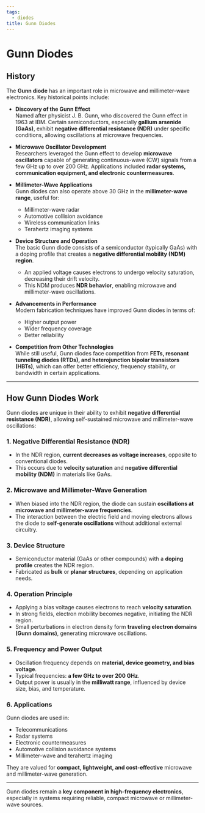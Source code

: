```yaml
---
tags:
  - diodes
title: Gunn Diodes
---
```


# Gunn Diodes

## History

The **Gunn diode** has an important role in microwave and millimeter-wave electronics. Key historical points include:

- **Discovery of the Gunn Effect**  
  Named after physicist J. B. Gunn, who discovered the Gunn effect in 1963 at IBM. Certain semiconductors, especially **gallium arsenide (GaAs)**, exhibit **negative differential resistance (NDR)** under specific conditions, allowing oscillations at microwave frequencies.

- **Microwave Oscillator Development**  
  Researchers leveraged the Gunn effect to develop **microwave oscillators** capable of generating continuous-wave (CW) signals from a few GHz up to over 200 GHz. Applications included **radar systems, communication equipment, and electronic countermeasures**.

- **Millimeter-Wave Applications**  
  Gunn diodes can also operate above 30 GHz in the **millimeter-wave range**, useful for:
  - Millimeter-wave radar  
  - Automotive collision avoidance  
  - Wireless communication links  
  - Terahertz imaging systems

- **Device Structure and Operation**  
  The basic Gunn diode consists of a semiconductor (typically GaAs) with a doping profile that creates a **negative differential mobility (NDM) region**.  
  - An applied voltage causes electrons to undergo velocity saturation, decreasing their drift velocity.  
  - This NDM produces **NDR behavior**, enabling microwave and millimeter-wave oscillations.

- **Advancements in Performance**  
  Modern fabrication techniques have improved Gunn diodes in terms of:
  - Higher output power  
  - Wider frequency coverage  
  - Better reliability  

- **Competition from Other Technologies**  
  While still useful, Gunn diodes face competition from **FETs, resonant tunneling diodes (RTDs), and heterojunction bipolar transistors (HBTs)**, which can offer better efficiency, frequency stability, or bandwidth in certain applications.

---

## How Gunn Diodes Work

Gunn diodes are unique in their ability to exhibit **negative differential resistance (NDR)**, allowing self-sustained microwave and millimeter-wave oscillations:

### 1. Negative Differential Resistance (NDR)
- In the NDR region, **current decreases as voltage increases**, opposite to conventional diodes.  
- This occurs due to **velocity saturation** and **negative differential mobility (NDM)** in materials like GaAs.

### 2. Microwave and Millimeter-Wave Generation
- When biased into the NDR region, the diode can sustain **oscillations at microwave and millimeter-wave frequencies**.  
- The interaction between the electric field and moving electrons allows the diode to **self-generate oscillations** without additional external circuitry.

### 3. Device Structure
- Semiconductor material (GaAs or other compounds) with a **doping profile** creates the NDR region.  
- Fabricated as **bulk** or **planar structures**, depending on application needs.

### 4. Operation Principle
- Applying a bias voltage causes electrons to reach **velocity saturation**.  
- In strong fields, electron mobility becomes negative, initiating the NDR region.  
- Small perturbations in electron density form **traveling electron domains (Gunn domains)**, generating microwave oscillations.

### 5. Frequency and Power Output
- Oscillation frequency depends on **material, device geometry, and bias voltage**.  
- Typical frequencies: **a few GHz to over 200 GHz**.  
- Output power is usually in the **milliwatt range**, influenced by device size, bias, and temperature.

### 6. Applications
Gunn diodes are used in:
- Telecommunications  
- Radar systems  
- Electronic countermeasures  
- Automotive collision avoidance systems  
- Millimeter-wave and terahertz imaging  

They are valued for **compact, lightweight, and cost-effective** microwave and millimeter-wave generation.

---

Gunn diodes remain a **key component in high-frequency electronics**, especially in systems requiring reliable, compact microwave or millimeter-wave sources.
